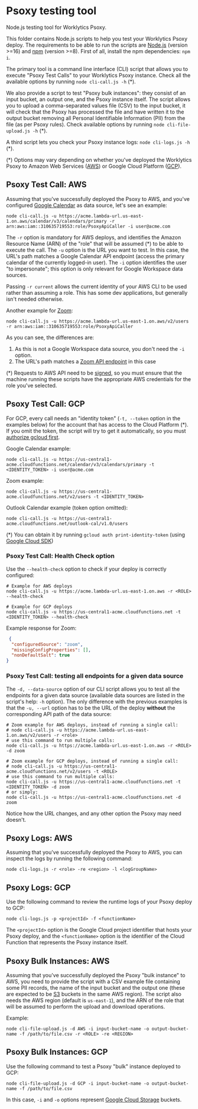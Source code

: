 # Psoxy testing tool

Node.js testing tool for Worklytics Psoxy.

This folder contains Node.js scripts to help you test your Worklytics Psoxy deploy. The requirements to be able to run the scripts are [Node.js] (version >=16) and [npm] (version >=8). First of all, install the npm dependencies: `npm i`.

The primary tool is a command line interface (CLI) script that allows you to execute "Psoxy Test Calls" to your Worklytics Psoxy instance. Check all the available options by running `node cli-call.js -h` (*).

We also provide a script to test "Psoxy bulk instances": they consist of an input bucket, an output one, and the Psoxy instance itself. The script allows you to upload a comma-separated values file (CSV) to the input bucket, it will check that the Psoxy has processed the file and have written it to the output bucket removing all Personal Identifiable Information (PII) from the file (as per Psoxy rules). Check available options by running `node cli-file-upload.js -h` (*).

A third script lets you check your Psoxy instance logs: `node cli-logs.js -h`
(*).

(*) Options may vary depending on whether you've deployed the Worklytics Psoxy to Amazon Web Services ([AWS]) or Google Cloud Platform ([GCP]).

## Psoxy Test Call: AWS
Assuming that you've successfully deployed the Psoxy to AWS, and you've configured [Google Calendar] as data source, let's see an example:
```shell
node cli-call.js -u https://acme.lambda-url.us-east-1.on.aws/calendar/v3/calendars/primary -r arn:aws:iam::310635719553:role/PsoxyApiCaller -i user@acme.com
```
The `-r` option is mandatory for AWS deploys, and identifies the Amazon Resource Name (ARN) of the "role" that will be assumed (*) to be able to execute the call. The `-u` option is the URL you want to test. In this case, the URL's path matches a Google Calendar API endpoint (access the primary calendar of the currently logged-in user). The `-i` option identifies the user "to impersonate"; this option is only relevant for Google Workspace data sources.

Passing `-r current` allows the current identity of your AWS CLI to be used rather than assuming a
role. This has some dev applications, but generally isn't needed otherwise.

Another example for [Zoom]:
```shell
node cli-call.js -u https://acme.lambda-url.us-east-1.on.aws/v2/users -r arn:aws:iam::310635719553:role/PsoxyApiCaller
```
As you can see, the differences are:
1. As this is not a Google Workspace data source, you don't need the `-i` option.
2. The URL's path matches a [Zoom API endpoint] in this case

(*) Requests to AWS API need to be [signed], so you must ensure that the machine running these scripts have the appropriate AWS credentials for the role you've selected.

## Psoxy Test Call: GCP
For GCP, every call needs an "identity token" (`-t, --token` option in the examples below) for the account
that has access to the Cloud Platform (*). If you omit the token, the script will try to get it automatically,
so you must [authorize gcloud first].

Google Calendar example:
```shell
node cli-call.js -u https://us-central1-acme.cloudfunctions.net/calendar/v3/calendars/primary -t <IDENTITY_TOKEN> -i user@acme.com
```
Zoom example:
```shell
node cli-call.js -u https://us-central1-acme.cloudfunctions.net/v2/users -t <IDENTITY_TOKEN>
```
Outlook Calendar example (token option omitted):
```shell
node cli-call.js -u https://us-central1-acme.cloudfunctions.net/outlook-cal/v1.0/users
```

(*) You can obtain it by running `gcloud auth print-identity-token` (using [Google Cloud SDK])

### Psoxy Test Call: Health Check option
Use the `--health-check` option to check if your deploy is correctly configured:

```shell
# Example for AWS deploys
node cli-call.js -u https://acme.lambda-url.us-east-1.on.aws -r <ROLE> --health-check
```

```shell
# Example for GCP deploys
node cli-call.js -u https://us-central1-acme.cloudfunctions.net -t <IDENTITY_TOKEN> --health-check
```

Example response for Zoom:
```json
 {
  "configuredSource": "zoom",
  "missingConfigProperties": [],
  "nonDefaultSalt": true
}
```

### Psoxy Test Call: testing all endpoints for a given data source

The `-d, --data-source` option of our CLI script allows you to test all the endpoints for a given data source (available data sources are listed in the script's help: `-h` option).
The only difference with the previous examples is that the `-u, --url` option has to be the URL of the deploy **without** the corresponding API path of the data source:

```shell
# Zoom example for AWS deploys, instead of running a single call:
# node cli-call.js -u https://acme.lambda-url.us-east-1.on.aws/v2/users -r <role>
# use this command to run multiple calls:
node cli-call.js -u https://acme.lambda-url.us-east-1.on.aws -r <ROLE> -d zoom
```
```shell
# Zoom example for GCP deploys, instead of running a single call:
# node cli-call.js -u https://us-central1-acme.cloudfunctions.net/v2/users -t <ROLE>
# use this command to run multiple calls:
node cli-call.js -u https://us-central1-acme.cloudfunctions.net -t <IDENTITY_TOKEN> -d zoom
# or simply:
node cli-call.js -u https://us-central1-acme.cloudfunctions.net -d zoom
```

Notice how the URL changes, and any other option the Psoxy may need doesn't.

## Psoxy Logs: AWS
Assuming that you've successfully deployed the Psoxy to AWS, you can inspect the logs by running the following command:

```shell
node cli-logs.js -r <role> -re <region> -l <logGroupName>
```

## Psoxy Logs: GCP
Use the following command to review the runtime logs of your Psoxy deploy to
GCP:

```shell
node cli-logs.js -p <projectId> -f <functionName>
```

The `<projectId>` option is the Google Cloud project identifier that hosts your
Psoxy deploy, and the `<functionName>` option is the identifier of the
Cloud Function that represents the Psoxy instance itself.


## Psoxy Bulk Instances: AWS
Assuming that you've successfully deployed the Psoxy "bulk instance" to AWS, you need to provide the script with a CSV example file containing some PII records, the name of the input bucket and the output one (these are expected to be [S3] buckets in the same AWS region). The script also needs the AWS region (default is `us-east-1`), and the ARN of the role that will be assumed to perform the upload and download operations.

Example:
```shell
node cli-file-upload.js -d AWS -i input-bucket-name -o output-bucket-name -f /path/to/file.csv -r <ROLE> -re <REGION>
```

## Psoxy Bulk Instances: GCP
Use the following command to test a Psoxy "bulk" instance deployed to GCP:

```shell
node cli-file-upload.js -d GCP -i input-bucket-name -o output-bucket-name -f /path/to/file.csv
```

In this case, `-i` and `-o` options represent [Google Cloud Storage] buckets.



[AWS]: https://aws.amazon.com
[GCP]: https://cloud.google.com/
[Node.js]: https://nodejs.org/en/
[npm]: https://www.npmjs.com
[signed]: https://docs.aws.amazon.com/general/latest/gr/signing_aws_api_requests.html
[Google Calendar]: https://developers.google.com/calendar/api
[Zoom]: https://zoom.us
[Zoom API endpoint]: https://marketplace.zoom.us/docs/api-reference/zoom-api/methods/#operation/users
[Google Cloud SDK]: https://cloud.google.com/sdk/gcloud/reference/auth/print-identity-token
[authorize gcloud first]: https://cloud.google.com/sdk/gcloud/reference/auth/login
[S3]: https://docs.aws.amazon.com/AmazonS3/latest/userguide/Welcome.html
[Google Cloud Storage]: https://cloud.google.com/storage
